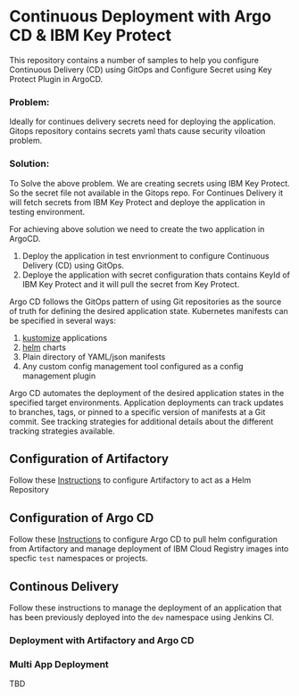 # Continuous Deployment with Argo CD & IBM Key Protect

This repository contains a number of samples to help you configure Continuous Delivery (CD) using GitOps and Configure Secret using Key Protect Plugin in ArgoCD. 

### Problem:

Ideally for continues delivery secrets need for deploying the application. Gitops repository contains secrets yaml thats cause security viloation problem.

### Solution: 

To Solve the above problem. We are creating secrets using IBM Key Protect. So the secret file not available in the Gitops repo. For Continues Delivery it will fetch secrets from IBM Key Protect and deploye the application in testing environment. 


For achieving above solution we need to create the two application in ArgoCD.

1. Deploy the application in test envrionment to configure Continuous Delivery (CD) using GitOps.
2. Deploye the application with secret configuration thats contains KeyId of IBM Key Protect and it will pull the secret from Key Protect.


Argo CD follows the GitOps pattern of using Git repositories as the source of truth for defining the desired application state. Kubernetes manifests can be specified in several ways:

1. [kustomize](https://kustomize.io/) applications
2. [helm](https://helm.sh/) charts
5. Plain directory of YAML/json manifests
6. Any custom config management tool configured as a config management plugin

Argo CD automates the deployment of the desired application states in the specified target environments. Application deployments can track updates to branches, tags, or pinned to a specific version of manifests at a Git commit. See tracking strategies for additional details about the different tracking strategies available.

## Configuration of Artifactory 

Follow these [Instructions](https://github.ibm.com/garage-catalyst/iteration-zero-ibmcloud/blob/master/docs/ARTIFACTORY.md) to configure Artifactory to act as a Helm Repository

## Configuration of Argo CD

Follow these [Instructions](https://github.ibm.com/garage-catalyst/iteration-zero-ibmcloud/blob/master/docs/ARGOCD.md) to configure Argo CD to pull helm configuration from Artifactory and manage deployment of IBM Cloud Registry images into specfic `test` namespaces or projects.

## Continous Delivery

Follow these instructions to manage the deployment of an application that has been previously deployed into the `dev` namespace using Jenkins CI.

### Deployment with Artifactory and Argo CD





### Multi App Deployment

TBD
